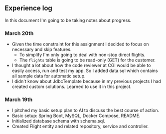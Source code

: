 ## Experience log

In this document I'm going to be taking notes about progress.

### March 20th
- Given the time constraint for this assignment I decided to focus on necessary and skip features. 
  - To simplify I'm only going to deal with non-stop direct flights.
  - The `flights` table is going to be read-only (GET) for the customer.
- I thought a lot about how the code reviewer at CGI would be able to easily access, run and test my app. So I added 
  data.sql which contains all sample data for automatic setup.
- I didn't know about JdbcTemplate because in my previous projects I had created custom solutions. Learned to use it 
  in this project.

### March 19th
- I pitched my basic setup plan to AI to discuss the best course of action.
- Basic setup: Spring Boot, MySQL, Docker Compose, README.
- Initialized database schema with schema.sql.
- Created Flight entity and related repository, service and controller.